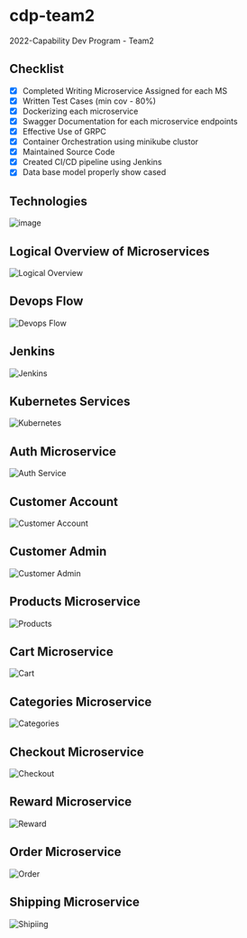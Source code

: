 # cdp-team2

2022-Capability Dev Program - Team2

## Checklist
- [x] Completed Writing Microservice Assigned for each MS
- [x] Written Test Cases (min cov - 80%)
- [x] Dockerizing each microservice
- [x] Swagger Documentation for each microservice endpoints
- [x] Effective Use of GRPC
- [x] Container Orchestration using minikube clustor
- [x] Maintained Source Code
- [x] Created CI/CD pipeline using Jenkins
- [x] Data base model properly show cased

## Technologies
![image](https://user-images.githubusercontent.com/64790109/166700050-c8a08bb5-fdd6-436a-9f85-979fe6ed16bf.png)


## Logical Overview of Microservices

![Logical Overview](./static/images/logicaloverview.png)

## Devops Flow

![Devops Flow](./static/images/devops.png)

## Jenkins

![Jenkins](./static/images/jenkins.png)

## Kubernetes Services

![Kubernetes](./static/images/kubernetes.png)

## Auth Microservice

![Auth Service](./static/images/auth.png)

## Customer Account

![Customer Account](./static/images/customeraccount.png)

## Customer Admin

![Customer Admin](./static/images/customeradmin.png)

## Products Microservice

![Products](./static/images/products.png)

## Cart Microservice

![Cart](./static/images/cart.png)

## Categories Microservice

![Categories](./static/images/categories.png)

## Checkout Microservice

![Checkout](./static/images/checkout.png)

## Reward Microservice

![Reward](./static/images/reward.png)

## Order Microservice

![Order](./static/images/order.png)

## Shipping Microservice

![Shipiing](./static/images/shipping.png)
